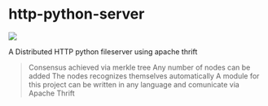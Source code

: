 # http-python-server

<img src='https://travis-ci.org/sudoFerraz/http-python-server.svg?branch=master'></img>

A Distributed HTTP python fileserver using apache thrift

> Consensus achieved via merkle tree
> Any number of nodes can be added
> The nodes recognizes themselves automatically
> A module for this project can be written in any language and comunicate via Apache Thrift


